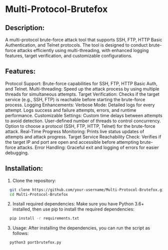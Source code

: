 # Multi-Protocol-Brutefox

## Description:
A multi-protocol brute-force attack tool that supports SSH, FTP, HTTP Basic Authentication, and Telnet protocols. The tool is designed to conduct brute-force attacks efficiently using multi-threading, with enhanced logging features, target verification, and customizable configurations.

## Features:
Protocol Support: Brute-force capabilities for SSH, FTP, HTTP Basic Auth, and Telnet.
Multi-threading: Speed up the attack process by using multiple threads for simultaneous attempts.
Target Verification: Checks if the target service (e.g., SSH, FTP) is reachable before starting the brute-force process.
Logging Enhancements:
Verbose Mode: Detailed logs for every attempt.
Logs success and failure attempts, errors, and runtime performance.
Customizable Settings:
Custom time delays between attempts to avoid detection.
User-defined number of threads to control concurrency.
Option to choose a protocol (SSH, FTP, HTTP, Telnet) for the brute-force attack.
Real-Time Progress Monitoring: Prints live status updates of attempts and attack progress.
Target Service Reachability Check: Verifies if the target IP and port are open and accessible before attempting brute-force attacks.
Error Handling: Graceful exit and logging of errors for easier debugging.

## Installation:
1. Clone the repository:
```bash
  git clone https://github.com/your-username/Multi-Protocol-Brutefox.git
  cd Multi-Protocol-Brutefox
```
2. Install required dependencies: Make sure you have Python 3.6+ installed, then use pip to install the required dependencies:
```bash
  pip install -r requirements.txt
```
3. Usage: After installing the dependencies, you can run the script as follows:
```bash
  python3 portbrutefox.py
```
